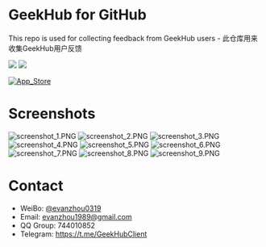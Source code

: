 # GeekHub for GitHub
This repo is used for collecting feedback from GeekHub users - 此仓库用来收集GeekHub用户反馈

[![](https://img.shields.io/itunes/v/1476496206.svg?label=App%20Store)](https://apps.apple.com/cn/app/id1476496206) ![](https://img.shields.io/badge/platform-iOS11+-orange.svg) 

[![App_Store](./Screenshots/Download_on_the_App_Store.svg)](https://apps.apple.com/cn/app/id1476496206)



# Screenshots
![screenshot_1.PNG](./Screenshots/screenshot_1.PNG)
![screenshot_2.PNG](./Screenshots/screenshot_2.PNG)
![screenshot_3.PNG](./Screenshots/screenshot_3.PNG)
![screenshot_4.PNG](./Screenshots/screenshot_4.PNG)
![screenshot_5.PNG](./Screenshots/screenshot_5.PNG)
![screenshot_6.PNG](./Screenshots/screenshot_6.PNG)
![screenshot_7.PNG](./Screenshots/screenshot_7.PNG)
![screenshot_8.PNG](./Screenshots/screenshot_8.PNG)
![screenshot_9.PNG](./Screenshots/screenshot_9.PNG)

# Contact
- WeiBo:  [@evanzhou0319](https://weibo.com/u/5649860251)
- Email: evanzhou1989@gmail.com
- QQ Group: 744010852
- Telegram: https://t.me/GeekHubClient
